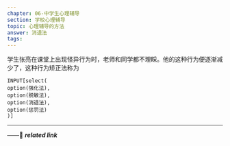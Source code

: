 ```yaml
---
chapter: 06-中学生心理辅导
section: 学校心理辅导
topic: 心理辅导的方法
answer: 消退法
tags:
---
```


学生张亮在课堂上出现怪异行为时，老师和同学都不理睬。他的这种行为便逐渐减少了，这种行为矫正法称为

```meta-bind
INPUT[select(
option(强化法),
option(脱敏法),
option(消退法),
option(惩罚法)
)]
```

---
——🔗 ***related link*** 